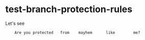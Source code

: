 # test-branch-protection-rules                          
Let's see

		Are you protected	from	mayhem		like		me?
